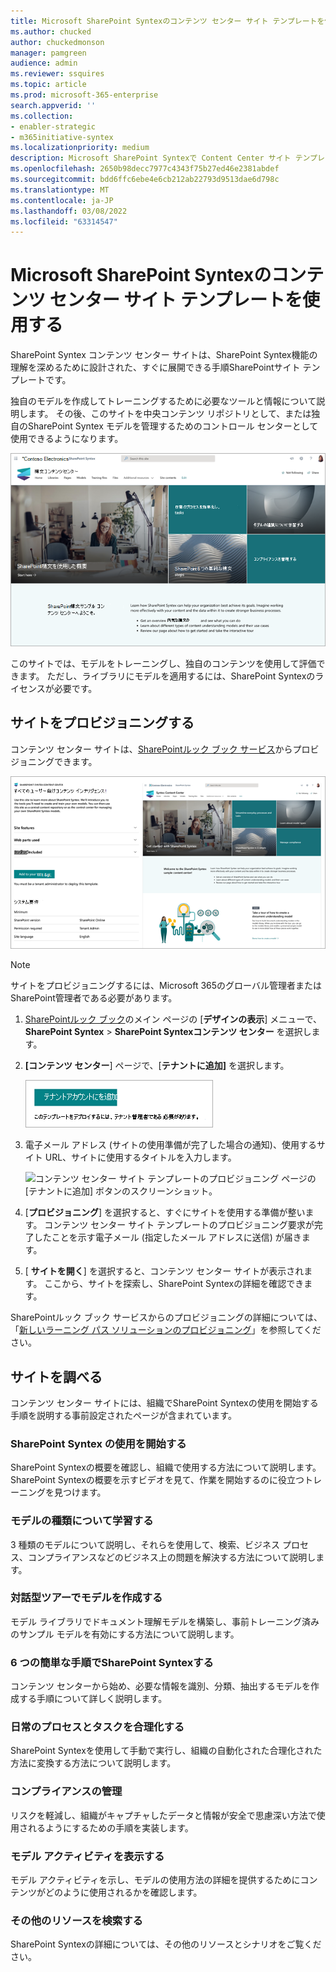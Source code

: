 ```yaml
---
title: Microsoft SharePoint Syntexのコンテンツ センター サイト テンプレートを使用する
ms.author: chucked
author: chuckedmonson
manager: pamgreen
audience: admin
ms.reviewer: ssquires
ms.topic: article
ms.prod: microsoft-365-enterprise
search.appverid: ''
ms.collection:
- enabler-strategic
- m365initiative-syntex
ms.localizationpriority: medium
description: Microsoft SharePoint Syntexで Content Center サイト テンプレートをプロビジョニングして使用する方法について説明します。
ms.openlocfilehash: 2650b98decc7977c4343f75b27ed46e2381abdef
ms.sourcegitcommit: bdd6ffc6ebe4e6cb212ab22793d9513dae6d798c
ms.translationtype: MT
ms.contentlocale: ja-JP
ms.lasthandoff: 03/08/2022
ms.locfileid: "63314547"
---
```

# <a name="use-the-content-center-site-template-for-microsoft-sharepoint-syntex"></a>Microsoft SharePoint Syntexのコンテンツ センター サイト テンプレートを使用する

SharePoint Syntex コンテンツ センター サイトは、SharePoint Syntex機能の理解を深めるために設計された、すぐに展開できる手順SharePointサイト テンプレートです。

独自のモデルを作成してトレーニングするために必要なツールと情報について説明します。 その後、このサイトを中央コンテンツ リポジトリとして、または独自のSharePoint Syntex モデルを管理するためのコントロール センターとして使用できるようになります。

![コンテンツ センター サイト テンプレートのホーム ページのスクリーンショット。](../media/content-understanding/content-center-site-home-page.png)

このサイトでは、モデルをトレーニングし、独自のコンテンツを使用して評価できます。 ただし、ライブラリにモデルを適用するには、SharePoint Syntexのライセンスが必要です。  

## <a name="provision-the-site"></a>サイトをプロビジョニングする

コンテンツ センター サイトは、[SharePointルック ブック サービス](https://lookbook.microsoft.com/)からプロビジョニングできます。

![Content Center サイト テンプレートのプロビジョニング ページのスクリーンショット。](../media/content-understanding/content-center-site-provisioning-page.png)

> [!NOTE]
> サイトをプロビジョニングするには、Microsoft 365のグローバル管理者またはSharePoint管理者である必要があります。

1. [SharePointルック ブック](https://lookbook.microsoft.com/)のメイン ページの [**デザインの表示**] メニューで、**SharePoint Syntex** >  **SharePoint Syntexコンテンツ センター** を選択します。

2. **[コンテンツ センター**] ページで、[**テナントに追加]** を選択します。

    ![コンテンツ センター サイト テンプレートのプロビジョニング ページの [テナントに追加] ボタンのスクリーンショット。](../media/content-understanding/content-center-site-add-to-your-tenant.png)

3. 電子メール アドレス (サイトの使用準備が完了した場合の通知)、使用するサイト URL、サイトに使用するタイトルを入力します。 

    ![コンテンツ センター サイト テンプレートのプロビジョニング ページの [テナントに追加] ボタンのスクリーンショット。](../media/content-understanding/content-center-email-and-url.png)

4. [**プロビジョニング**] を選択すると、すぐにサイトを使用する準備が整います。 コンテンツ センター サイト テンプレートのプロビジョニング要求が完了したことを示す電子メール (指定したメール アドレスに送信) が届きます。

5. [ **サイトを開く**] を選択すると、コンテンツ センター サイトが表示されます。 ここから、サイトを探索し、SharePoint Syntexの詳細を確認できます。 

SharePointルック ブック サービスからのプロビジョニングの詳細については、「[新しいラーニング パス ソリューションのプロビジョニング](/office365/customlearning/custom_provision)」を参照してください。

## <a name="explore-the-site"></a>サイトを調べる

コンテンツ センター サイトには、組織でSharePoint Syntexの使用を開始する手順を説明する事前設定されたページが含まれています。 

### <a name="get-started-with-sharepoint-syntex"></a>SharePoint Syntex の使用を開始する

SharePoint Syntexの概要を確認し、組織で使用する方法について説明します。 SharePoint Syntexの概要を示すビデオを見て、作業を開始するのに役立つトレーニングを見つけます。

### <a name="learn-about-model-types"></a>モデルの種類について学習する

3 種類のモデルについて説明し、それらを使用して、検索、ビジネス プロセス、コンプライアンスなどのビジネス上の問題を解決する方法について説明します。

### <a name="take-an-interactive-tour-to-create-a-model"></a>対話型ツアーでモデルを作成する

モデル ライブラリでドキュメント理解モデルを構築し、事前トレーニング済みのサンプル モデルを有効にする方法について説明します。

### <a name="sharepoint-syntex-in-six-simple-steps"></a>6 つの簡単な手順でSharePoint Syntexする

コンテンツ センターから始め、必要な情報を識別、分類、抽出するモデルを作成する手順について詳しく説明します。

### <a name="streamline-everyday-processes-and-tasks"></a>日常のプロセスとタスクを合理化する

SharePoint Syntexを使用して手動で実行し、組織の自動化された合理化された方法に変換する方法について説明します。

### <a name="manage-compliance"></a>コンプライアンスの管理

リスクを軽減し、組織がキャプチャしたデータと情報が安全で思慮深い方法で使用されるようにするための手順を実装します。

### <a name="view-model-activity"></a>モデル アクティビティを表示する

モデル アクティビティを示し、モデルの使用方法の詳細を提供するためにコンテンツがどのように使用されるかを確認します。

### <a name="find-additional-resources"></a>その他のリソースを検索する

SharePoint Syntexの詳細については、その他のリソースとシナリオをご覧ください。


